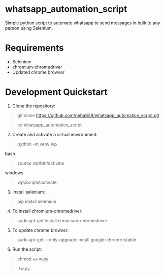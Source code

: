 # whatsapp_automation_script
Simple python script to automate whatsapp to send messages in bulk to any person using Selenium.

# Requirements
* Selenium
* chromium-chromedriver
* Updated chrome browser

# Development Quickstart
1. Clone the repository:

> git clone https://github.com/neha629/whatsapp_automation_script.git

> cd whatsapp_automation_script

2. Create and activate a virtual environment:

> python -m venv wp

bash

> source wp/bin/activate

windows

> wp\Scripts\activate
 
3. Install selenium:

> pip install selenium

4. To install chromium-chromedriver:

 > sudo apt-get install chromium-chromedriver
 
5. To update chrome browser:

 > sudo apt-get --only-upgrade install google-chrome-stable
 
6. Run the script:

>  chmod +x w.py

> ./w.py
